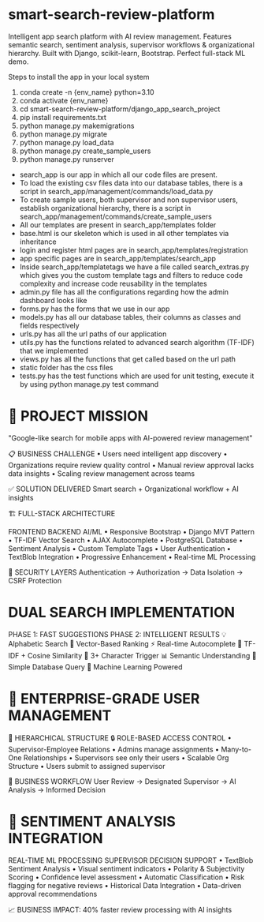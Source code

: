 # smart-search-review-platform
Intelligent app search platform with AI review management. Features semantic search, sentiment analysis, supervisor workflows &amp; organizational hierarchy. Built with Django, scikit-learn, Bootstrap. Perfect full-stack ML demo.


Steps to install the app in your local system
1. conda create -n {env_name} python=3.10
2. conda activate {env_name}
3. cd smart-search-review-platform/django_app_search_project
4. pip install requirements.txt
5. python manage.py makemigrations 
6. python manage.py migrate
7. python manage.py load_data
8. python manage.py create_sample_users
9. python manage.py runserver

- search_app is our app in which all our code files are present.
- To load the existing csv files data into our database tables, there is a script in search_app/management/commands/load_data.py
- To create sample users, both supervisor and non supervisor users, establish organizational hierarchy, there is a script in search_app/management/commands/create_sample_users
- All our templates are present in search_app/templates folder
- base.html is our skeleton which is used in all other templates via inheritance
- login and register html pages are in search_app/templates/registration
- app specific pages are in search_app/templates/search_app
- Inside search_app/templatetags we have a file called search_extras.py which gives you the custom template tags and filters to reduce code complexity and increase code reusability in the templates
- admin.py file has all the configurations regarding how the admin dashboard looks like
- forms.py has the forms that we use in our app
- models.py has all our database tables, their columns as classes and fields respectively
- urls.py has all the url paths of our application
- utils.py has the functions related to advanced search algorithm (TF-IDF) that we implemented 
- views.py has all the functions that get called based on the url path
- static folder has the css files
- tests.py has the test functions which are used for unit testing, execute it by using python manage.py test command

# 🎯 PROJECT MISSION
"Google-like search for mobile apps with AI-powered review management"

📋 BUSINESS CHALLENGE
• Users need intelligent app discovery
• Organizations require review quality control
• Manual review approval lacks data insights
• Scaling review management across teams

✅ SOLUTION DELIVERED
Smart search + Organizational workflow + AI insights

🏗️ FULL-STACK ARCHITECTURE

FRONTEND                    BACKEND                     AI/ML
• Responsive Bootstrap      • Django MVT Pattern        • TF-IDF Vector Search
• AJAX Autocomplete         • PostgreSQL Database       • Sentiment Analysis
• Custom Template Tags      • User Authentication       • TextBlob Integration
• Progressive Enhancement                               • Real-time ML Processing

🔐 SECURITY LAYERS
Authentication → Authorization → Data Isolation → CSRF Protection

# DUAL SEARCH IMPLEMENTATION

PHASE 1: FAST SUGGESTIONS           PHASE 2: INTELLIGENT RESULTS
💡 Alphabetic Search                🎯 Vector-Based Ranking
⚡ Real-time Autocomplete           🔬 TF-IDF + Cosine Similarity
📱 3+ Character Trigger             📊 Semantic Understanding
🎯 Simple Database Query            🚀 Machine Learning Powered

# 🏢 ENTERPRISE-GRADE USER MANAGEMENT

👥 HIERARCHICAL STRUCTURE           🔒 ROLE-BASED ACCESS CONTROL
• Supervisor-Employee Relations     • Admins manage assignments
• Many-to-One Relationships        • Supervisors see only their users
• Scalable Org Structure           • Users submit to assigned supervisor

💼 BUSINESS WORKFLOW
User Review → Designated Supervisor → AI Analysis → Informed Decision

# 🤖 SENTIMENT ANALYSIS INTEGRATION

REAL-TIME ML PROCESSING            SUPERVISOR DECISION SUPPORT
• TextBlob Sentiment Analysis      • Visual sentiment indicators
• Polarity & Subjectivity Scoring • Confidence level assessment
• Automatic Classification        • Risk flagging for negative reviews
• Historical Data Integration     • Data-driven approval recommendations

📈 BUSINESS IMPACT: 40% faster review processing with AI insights